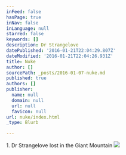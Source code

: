```yaml
---
inFeed: false
hasPage: true
inNav: false
inLanguage: null
starred: false
keywords: []
description: Dr Strangelove
datePublished: '2016-01-21T22:04:29.807Z'
dateModified: '2016-01-21T22:04:26.931Z'
title: Nuke
author: []
sourcePath: _posts/2016-01-07-nuke.md
published: true
authors: []
publisher:
  name: null
  domain: null
  url: null
  favicon: null
url: nuke/index.html
_type: Blurb

---
```

1\. Dr Strangelove lost in the Giant Mountain
![](https://the-grid-user-content.s3-us-west-2.amazonaws.com/37421dda-08f8-4f4f-b42c-d08660bff392.jpg)